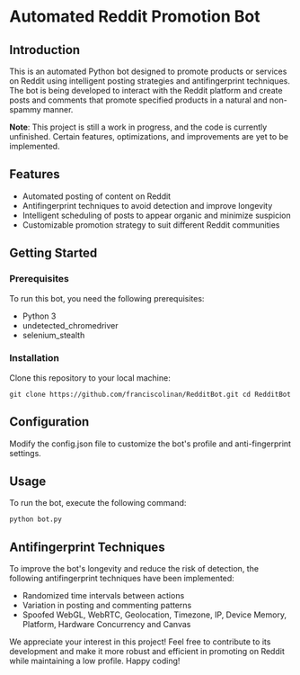 # Automated Reddit Promotion Bot

## Introduction

This is an automated Python bot designed to promote products or services on Reddit using intelligent posting strategies and antifingerprint techniques. The bot is being developed to interact with the Reddit platform and create posts and comments that promote specified products in a natural and non-spammy manner.

**Note**: This project is still a work in progress, and the code is currently unfinished. Certain features, optimizations, and improvements are yet to be implemented.

## Features

- Automated posting of content on Reddit
- Antifingerprint techniques to avoid detection and improve longevity
- Intelligent scheduling of posts to appear organic and minimize suspicion
- Customizable promotion strategy to suit different Reddit communities

## Getting Started

### Prerequisites
To run this bot, you need the following prerequisites:

- Python 3
- undetected_chromedriver
- selenium_stealth

### Installation

Clone this repository to your local machine:

`git clone https://github.com/franciscolinan/RedditBot.git
cd RedditBot`

## Configuration
Modify the config.json file to customize the bot's profile and anti-fingerprint settings.

## Usage
To run the bot, execute the following command:

`python bot.py`

## Antifingerprint Techniques

To improve the bot's longevity and reduce the risk of detection, the following antifingerprint techniques have been implemented:

- Randomized time intervals between actions
- Variation in posting and commenting patterns
- Spoofed WebGL, WebRTC, Geolocation, Timezone, IP, Device Memory, Platform, Hardware Concurrency and Canvas

We appreciate your interest in this project! Feel free to contribute to its development and make it more robust and efficient in promoting on Reddit while maintaining a low profile. Happy coding!
